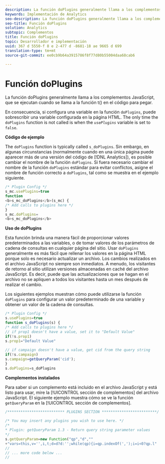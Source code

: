 ```yaml
---
description: La función doPlugins generalmente llama a los complementos JavaScript, que se ejecutan cuando se llama a la función t() en el código para pegar.
keywords: Implementación de Analytics
seo-description: La función doPlugins generalmente llama a los complementos JavaScript, que se ejecutan cuando se llama a la función t() en el código para pegar.
seo-title: Función doPlugins
solution: Analytics
subtopic: Complementos
title: Función doPlugins
topic: Desarrollador e implementación
uuid: 367 d 5550-f 8 e 2-477 d -8681-18 ae 9665 d 699
translation-type: tm+mt
source-git-commit: ee0cb9b64a3915786f8f77d80b55004daa68cab6

---
```



# Función doPlugins

La función doPlugins generalmente llama a los complementos JavaScript, que se ejecutan cuando se llama a la función t() en el código para pegar.

En consecuencia, si configura una variable en la función `doPlugins`, puede sobrescribir una variable configurada en la página HTML. The only time the `doPlugins` function is not called is when the *`usePlugins`* variable is set to `false`.

**Código de ejemplo**

The `doPlugins` function is typically called `s_doPlugins`. Sin embargo, en algunas circunstancias (normalmente cuando en una única página puede aparecer más de una versión del código de [!DNL Analytics]), es posible cambiar el nombre de la función `doPlugins`. Si fuera necesario cambiar el nombre de la función `doPlugins` estándar para evitar conflictos, asigne el nombre de función correcto a `doPlugins`, tal como se muestra en el ejemplo siguiente.

```js
/* Plugin Config */ 
s_mc.usePlugins=true 
function  
<b>s_mc_doPlugins</b>(s_mc) { 
/* Add calls to plugins here */ 
} 
s_mc.doPlugins= 
<b>s_mc_doPlugins</b>
```

**Uso de doPlugins**

Esta función brinda una manera fácil de proporcionar valores predeterminados a las variables, o de tomar valores de los parámetros de cadena de consultas en cualquier página del sitio. Usar `doPlugins` generalmente es más fácil que rellenar los valores en la página HTML porque solo es necesario actualizar un archivo. Los cambios realizados en el archivo JavaScript no siempre son inmediatos. A menudo, los visitantes de retorno al sitio utilizan versiones almacenadas en caché del archivo JavaScript. Es decir, puede que las actualizaciones que se hagan en el archivo no se apliquen a todos los visitantes hasta un mes después de realizar el cambio.

Los siguientes ejemplos muestran cómo puede utilizarse la función `doPlugins` para configurar un valor predeterminado de una variable y obtener un valor de la cadena de consultas.

```js
/* Plugin Config */ 
s.usePlugins=true 
function s_doPlugins(s) { 
/* Add calls to plugins here */ 
// if prop1 doesn't have a value, set it to "Default Value" 
if(!s.prop1) 
s.prop1="Default Value" 
 
// if campaign doesn't have a value, get cid from the query string 
if(!s.campaign) 
s.campaign=getQueryParam('cid'); 
} 
s.doPlugins=s_doPlugins
```

**Complementos instalados**

Para saber si un complemento está incluido en el archivo JavaScript y está listo para usar, mire la [!UICONTROL sección de complementos] del archivo JavaScript. El siguiente ejemplo muestra cómo se ve la función `getQueryParam` en la [!UICONTROL sección de complementos].

```js
/************************** PLUGINS SECTION *************************/ 
 
/* You may insert any plugins you wish to use here. */ 
/* 
* Plugin: getQueryParam 1.3 - Return query string parameter values 
*/ 
s.getQueryParam=new Function("qp","d","" 
+"vars=this,v='',i,t;d=d?d:'';while(qp){i=qp.indexOf(',');i=i<0?qp.l" 
// 
// ... more code below ... 
// 
```

